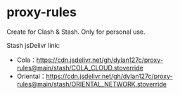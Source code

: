 # proxy-rules

Create for Clash & Stash. Only for personal use.

Stash jsDelivr link:
- Cola：https://cdn.jsdelivr.net/gh/dylan127c/proxy-rules@main/stash/COLA_CLOUD.stoverride
- Oriental：https://cdn.jsdelivr.net/gh/dylan127c/proxy-rules@main/stash/ORIENTAL_NETWORK.stoverride

